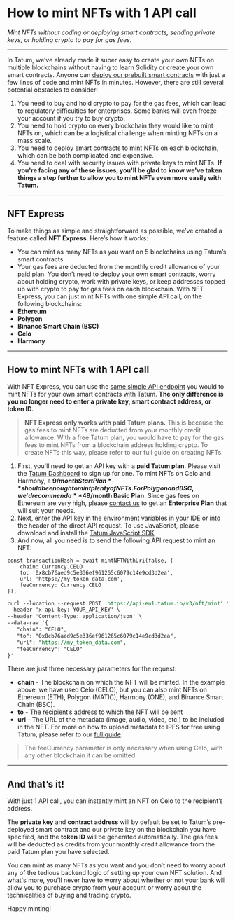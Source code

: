 # How to mint NFTs with 1 API call

*Mint NFTs without coding or deploying smart contracts, sending private keys, or holding crypto to pay for gas fees.*

---

In Tatum, we’ve already made it super easy to create your own NFTs on multiple blockchains without having to learn Solidity or create your own smart contracts. Anyone can [deploy our prebuilt smart contracts](../docs/How-to-create-NFTs.md) with just a few lines of code and mint NFTs in minutes.
However, there are still several potential obstacles to consider:
1. You need to buy and hold crypto to pay for the gas fees, which can lead to regulatory difficulties for enterprises. Some banks will even freeze your account if you try to buy crypto.
2. You need to hold crypto on every blockchain they would like to mint NFTs on, which can be a logistical challenge when minting NFTs on a mass scale. 
3. You need to deploy smart contracts to mint NFTs on each blockchain, which can be both complicated and expensive. 
4. You need to deal with security issues with private keys to mint NFTs.
**If you're facing any of these issues, you'll be glad to know we've taken things a step further to allow you to mint NFTs even more easily with Tatum.**

---

## NFT Express

To make things as simple and straightforward as possible, we’ve created a feature called **NFT Express**. Here’s how it works:
- You can mint as many NFTs as you want on 5 blockchains using Tatum’s smart contracts. 
- Your gas fees are deducted from the monthly credit allowance of your paid plan.
You don’t need to deploy your own smart contracts, worry about holding crypto, work with private keys, or keep addresses topped up with crypto to pay for gas fees on each blockchain. With NFT Express, you can just mint NFTs with one simple API call, on the following blockchains:
- **Ethereum** 
- **Polygon** 
- **Binance Smart Chain (BSC)**
- **Celo** 
- **Harmony**

---

## How to mint NFTs with 1 API call

With NFT Express, you can use the [same simple API endpoint](../docs/v3smartContracts/b3A6MzA3NjA4OTQ-mint-nft) you would to mint NFTs for your own smart contracts with Tatum. **The only difference is you no longer need to enter a private key, smart contract address, or token ID.** 

<!-- theme: warning -->
> 
>**NFT Express only works with paid Tatum plans.** This is because the gas fees to mint NFTs are deducted from your monthly credit allowance. With a free Tatum plan, you would have to pay for the gas fees to mint NFTs from a blockchain address holding crypto. To create NFTs this way, please refer to our full guide on creating NFTs.

1. First, you'll need to get an API key with a **paid Tatum plan**. Please visit the [Tatum Dashboard](https://dashboard.tatum.io/login) to sign up for one. To mint NFTs on Celo and Harmony, a **$9/month Start Plan** should be enough to mint plenty of NFTs. For Polygon and BSC, we'd recommend a **$49/month Basic Plan**. Since gas fees on Ethereum are very high, please [contact us](mailto:sales@tatum.io) to get an **Enterprise Plan** that will suit your needs.
2. Next, enter the API key in the environment variables in your IDE or into the header of the direct API request. To use JavaScript, please download and install the [Tatum JavaScript SDK](https://tatum.io/tatum-js.html).
3. And now, all you need is to send the following API request to mint an NFT:

```SDK
const transactionHash = await mintNFTWithUri(false, {
    chain: Currency.CELO
    to: '0x8cb76aed9c5e336ef961265c6079c14e9cd3d2ea',
    url: 'https://my_token_data.com',
    feeCurrency: Currency.CELO
});
```
```REST API call
curl --location --request POST 'https://api-eu1.tatum.io/v3/nft/mint' \
--header 'x-api-key: YOUR_API_KEY' \
--header 'Content-Type: application/json' \
--data-raw '{
   "chain": "CELO",
   "to": "0x8cb76aed9c5e336ef961265c6079c14e9cd3d2ea",
   "url": "https://my_token_data.com",
   "feeCurrency": "CELO"
}'
```

There are just three necessary parameters for the request:
- **chain** - The blockchain on which the NFT will be minted. In the example above, we have used Celo (CELO), but you can also mint NFTs on Ethereum (ETH), Polygon (MATIC), Harmony (ONE), and Binance Smart Chain (BSC).
- **to** - The recipient’s address to which the NFT will be sent
- **url** - The URL of the metadata (image, audio, video, etc.) to be included in the NFT. For more on how to upload metadata to IPFS for free using Tatum, please refer to our [full guide](../docs/tutorials/ZG9jOjI5NzU0NDg4-how-to-securely-store-private-keys-and-sign-transactions).

<!-- theme: info -->
> The feeCurrency parameter is only necessary when using Celo, with any other blockchain it can be omitted. 

---

## And that’s it!

With just 1 API call, you can instantly mint an NFT on Celo to the recipient’s address. 

The **private key** and **contract address** will by default be set to Tatum’s pre-deployed smart contract and our private key on the blockchain you have specified, and the **token ID** will be generated automatically. The gas fees will be deducted as credits from your monthly credit allowance from the paid Tatum plan you have selected.

You can mint as many NFTs as you want and you don’t need to worry about any of the tedious backend logic of setting up your own NFT solution. And what's more, you'll never have to worry about whether or not your bank will allow you to purchase crypto from your account or worry about the technicalities of buying and trading crypto. 

Happy minting!





















































